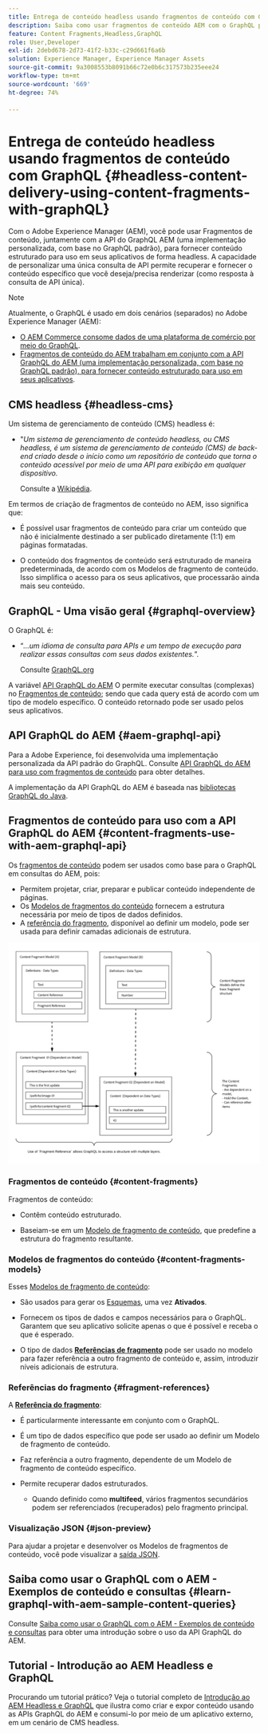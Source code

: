 ```yaml
---
title: Entrega de conteúdo headless usando fragmentos de conteúdo com GraphQL
description: Saiba como usar fragmentos de conteúdo AEM com o GraphQL para entrega de conteúdo headless.
feature: Content Fragments,Headless,GraphQL
role: User,Developer
exl-id: 2debd678-2d73-41f2-b33c-c29d661f6a6b
solution: Experience Manager, Experience Manager Assets
source-git-commit: 9a3008553b8091b66c72e0b6c317573b235eee24
workflow-type: tm+mt
source-wordcount: '669'
ht-degree: 74%

---
```


# Entrega de conteúdo headless usando fragmentos de conteúdo com GraphQL {#headless-content-delivery-using-content-fragments-with-graphQL}

Com o Adobe Experience Manager (AEM), você pode usar Fragmentos de conteúdo, juntamente com a API do GraphQL AEM (uma implementação personalizada, com base no GraphQL padrão), para fornecer conteúdo estruturado para uso em seus aplicativos de forma headless. A capacidade de personalizar uma única consulta de API permite recuperar e fornecer o conteúdo específico que você deseja/precisa renderizar (como resposta à consulta de API única).

<!--
>[!NOTE]
>
>See [Headless and AEM](/help/implementing/developing/headless/introduction.md) for an introduction to Headless Development for AEM Sites.
-->

>[!NOTE]
>
>Atualmente, o GraphQL é usado em dois cenários (separados) no Adobe Experience Manager (AEM):
>
>* [O AEM Commerce consome dados de uma plataforma de comércio por meio do GraphQL](/help/commerce/cif/integrating/magento.md).
>* [Fragmentos de conteúdo do AEM trabalham em conjunto com a API GraphQL do AEM (uma implementação personalizada, com base no GraphQL padrão), para fornecer conteúdo estruturado para uso em seus aplicativos](/help/sites-developing/headless/graphql-api/graphql-api-content-fragments.md).

## CMS headless {#headless-cms}

Um sistema de gerenciamento de conteúdo (CMS) headless é:

* &quot;*Um sistema de gerenciamento de conteúdo headless, ou CMS headless, é um sistema de gerenciamento de conteúdo (CMS) de back-end criado desde o início como um repositório de conteúdo que torna o conteúdo acessível por meio de uma API para exibição em qualquer dispositivo.*

  Consulte a [Wikipédia](https://en.wikipedia.org/wiki/Headless_content_management_system).

Em termos de criação de fragmentos de conteúdo no AEM, isso significa que:

* É possível usar fragmentos de conteúdo para criar um conteúdo que não é inicialmente destinado a ser publicado diretamente (1:1) em páginas formatadas.

* O conteúdo dos fragmentos de conteúdo será estruturado de maneira predeterminada, de acordo com os Modelos de fragmento de conteúdo. Isso simplifica o acesso para os seus aplicativos, que processarão ainda mais seu conteúdo.

## GraphQL - Uma visão geral {#graphql-overview}

O GraphQL é:

* “*...um idioma de consulta para APIs e um tempo de execução para realizar essas consultas com seus dados existentes.*”.

  Consulte [GraphQL.org](https://graphql.org)

A variável [API GraphQL do AEM](#aem-graphql-api) O permite executar consultas (complexas) no [Fragmentos de conteúdo](/help/assets/content-fragments/content-fragments.md); sendo que cada query está de acordo com um tipo de modelo específico. O conteúdo retornado pode ser usado pelos seus aplicativos.

## API GraphQL do AEM {#aem-graphql-api}

Para a Adobe Experience, foi desenvolvida uma implementação personalizada da API padrão do GraphQL. Consulte [API GraphQL do AEM para uso com fragmentos de conteúdo](/help/sites-developing/headless/graphql-api/graphql-api-content-fragments.md) para obter detalhes.

A implementação da API GraphQL do AEM é baseada nas [bibliotecas GraphQL do Java](https://graphql.org/code/#java).

## Fragmentos de conteúdo para uso com a API GraphQL do AEM {#content-fragments-use-with-aem-graphql-api}

Os [fragmentos de conteúdo](#content-fragments) podem ser usados como base para o GraphQL em consultas do AEM, pois:

* Permitem projetar, criar, preparar e publicar conteúdo independente de páginas.
* Os [Modelos de fragmentos do conteúdo](#content-fragments-models) fornecem a estrutura necessária por meio de tipos de dados definidos.
* A [referência do fragmento](#fragment-references), disponível ao definir um modelo, pode ser usada para definir camadas adicionais de estrutura.

![Fragmentos de conteúdo para uso com GraphQL](assets/cfm-nested-01.png "Fragmentos de conteúdo para uso com GraphQL")

### Fragmentos de conteúdo {#content-fragments}

Fragmentos de conteúdo:

* Contêm conteúdo estruturado.

* Baseiam-se em um [Modelo de fragmento de conteúdo](#content-fragments-models), que predefine a estrutura do fragmento resultante.

### Modelos de fragmentos do conteúdo {#content-fragments-models}

Esses [Modelos de fragmento de conteúdo](/help/assets/content-fragments/content-fragments-models.md):

* São usados para gerar os [Esquemas](https://graphql.org/learn/schema/), uma vez **Ativados**.

* Fornecem os tipos de dados e campos necessários para o GraphQL. Garantem que seu aplicativo solicite apenas o que é possível e receba o que é esperado.

* O tipo de dados **[Referências de fragmento](#fragment-references)** pode ser usado no modelo para fazer referência a outro fragmento de conteúdo e, assim, introduzir níveis adicionais de estrutura.

### Referências do fragmento {#fragment-references}

A **[Referência do fragmento](/help/assets/content-fragments/content-fragments-models.md#fragment-reference-nested-fragments)**:

* É particularmente interessante em conjunto com o GraphQL.

* É um tipo de dados específico que pode ser usado ao definir um Modelo de fragmento de conteúdo.

* Faz referência a outro fragmento, dependente de um Modelo de fragmento de conteúdo específico.

* Permite recuperar dados estruturados.

   * Quando definido como **multifeed**, vários fragmentos secundários podem ser referenciados (recuperados) pelo fragmento principal.

### Visualização JSON {#json-preview}

Para ajudar a projetar e desenvolver os Modelos de fragmentos de conteúdo, você pode visualizar a [saída JSON](/help/assets/content-fragments/content-fragments-json-preview.md).

## Saiba como usar o GraphQL com o AEM - Exemplos de conteúdo e consultas {#learn-graphql-with-aem-sample-content-queries}

Consulte [Saiba como usar o GraphQL com o AEM - Exemplos de conteúdo e consultas](/help/sites-developing/headless/graphql-api/content-fragments-graphql-samples.md) para obter uma introdução sobre o uso da API GraphQL do AEM.

## Tutorial - Introdução ao AEM Headless e GraphQL

Procurando um tutorial prático? Veja o tutorial completo de [Introdução ao AEM Headless e GraphQL](https://experienceleague.adobe.com/docs/experience-manager-learn/getting-started-with-aem-headless/graphql/overview.html?lang=pt-BR) que ilustra como criar e expor conteúdo usando as APIs GraphQL do AEM e consumi-lo por meio de um aplicativo externo, em um cenário de CMS headless.
